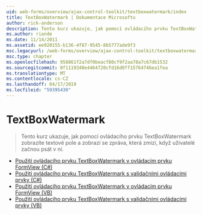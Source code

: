 ```yaml
---
uid: web-forms/overview/ajax-control-toolkit/textboxwatermark/index
title: TextBoxWatermark | Dokumentace Microsoftu
author: rick-anderson
description: Tento kurz ukazuje, jak pomocí ovládacího prvku TextBoxWatermark zobrazíte textové pole a zobrazí se zpráva, která zmizí, když uživatelé začnou psát v ní.
ms.author: riande
ms.date: 11/14/2011
ms.assetid: ee920155-b136-4f87-9545-8b5777ade9f3
msc.legacyurl: /web-forms/overview/ajax-control-toolkit/textboxwatermark
msc.type: chapter
ms.openlocfilehash: 958861f2a7df0beacf80cf9f2aa78a7c67db1532
ms.sourcegitcommit: 0f1119340e4464720cfd16d0ff15764746ea1fea
ms.translationtype: MT
ms.contentlocale: cs-CZ
ms.lasthandoff: 04/17/2019
ms.locfileid: "59395430"
---
```

# <a name="textboxwatermark"></a>TextBoxWatermark

> Tento kurz ukazuje, jak pomocí ovládacího prvku TextBoxWatermark zobrazíte textové pole a zobrazí se zpráva, která zmizí, když uživatelé začnou psát v ní.


- [Použití ovládacího prvku TextBoxWatermark v ovládacím prvku FormView (C#)](using-textboxwatermark-in-a-formview-cs.md)
- [Použití ovládacího prvku TextBoxWatermark s validačními ovládacími prvky (C#)](using-textboxwatermark-with-validation-controls-cs.md)
- [Použití ovládacího prvku TextBoxWatermark v ovládacím prvku FormView (VB)](using-textboxwatermark-in-a-formview-vb.md)
- [Použití ovládacího prvku TextBoxWatermark s validačními ovládacími prvky (VB)](using-textboxwatermark-with-validation-controls-vb.md)

